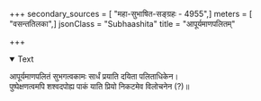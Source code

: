 +++
secondary_sources = [ "महा-सुभाषित-सङ्ग्रहः - 4955",]
meters = [ "वसन्ततिलका",]
jsonClass = "Subhaashita"
title = "आपूर्यमाणपलितम्"

+++

<details open><summary>Text</summary>

आपूर्यमाणपलितं सुभगत्वकामः सार्धं प्रयाति दयिता पलिताधिकेन।  
पुष्पेक्षणत्वमपि शश्वदपोह्य पाकं याति प्रियो निकटमेव विलोचनेन (?)॥
</details>
